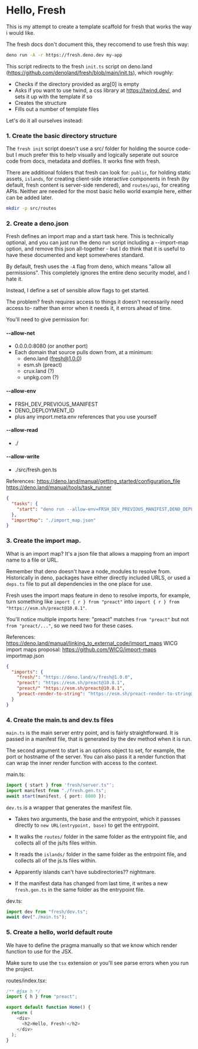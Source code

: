 # Hello, Fresh

This is my attempt to create a template scaffold for fresh that works the way i
would like.

The fresh docs don't document this, they reccomend to use fresh this way:

```sh
deno run -A -r https://fresh.deno.dev my-app
```

This script redirects to the fresh `init.ts` script on deno.land
(https://github.com/denoland/fresh/blob/main/init.ts), which roughly:

- Checks if the directory provided as arg[0] is empty
- Asks if you want to use twind, a css library at https://twind.dev/, and sets
  it up with the template if so
- Creates the structure
- Fills out a number of template files

Let's do it all ourselves instead:

### 1. Create the basic directory structure

The `fresh init` script doesn't use a src/ folder for holding the source code-
but I much prefer this to help visually and logically seperate out source code
from docs, metadata and dotfiles. It works fine with fresh.

There are additional folders that fresh can look for: `public`, for holding
static assets, `islands`, for creating client-side interactive components in
fresh (by default, fresh content is server-side rendered), and `routes/api`, for
creating APIs. Neither are needed for the most basic hello world example here,
either can be added later.

```sh
mkdir -p src/routes
```

### 2. Create a deno.json

Fresh defines an import map and a start task here. This is technically optional,
and you can just run the deno run script including a --import-map option, and
remove this json all-together - but I do think that it is useful to have these
documented and kept somewheres standard.

By default, fresh uses the `-A` flag from deno, which means "allow all
permissions". This completely ignores the entire deno security model, and I hate
it.

Instead, I define a set of sensible allow flags to get started.

The problem? fresh requires access to things it doesn't necessarily need access
to- rather than error when it needs it, it errors ahead of time.

You'll need to give permission for:

#### --allow-net

- 0.0.0.0:8080 (or another port)
- Each domain that source pulls down from, at a minimum:
  - deno.land (fresh@1.0.0)
  - esm.sh (preact)
  - crux.land (?)
  - unpkg.com (?)

#### --allow-env

- FRSH_DEV_PREVIOUS_MANIFEST
- DENO_DEPLOYMENT_ID
- plus any import.meta.env references that you use yourself

#### --allow-read

- ./

#### --allow-write

- ./src/fresh.gen.ts

References: https://deno.land/manual/getting_started/configuration_file
https://deno.land/manual/tools/task_runner

```json
{
  "tasks": {
    "start": "deno run --allow-env=FRSH_DEV_PREVIOUS_MANIFEST,DENO_DEPLOYMENT_ID --allow-read='./' --allow-write='./src/fresh.gen.ts' --allow-net='0.0.0.0:8080,deno.land,esm.sh,crux.land,unpkg.com' --watch=routes/ src/dev.ts"
  },
  "importMap": "./import_map.json"
}
```

### 3. Create the import map.

What is an import map? It's a json file that allows a mapping from an import
name to a file or URL.

Remember that deno doesn't have a node_modules to resolve from. Historically in
deno, packages have either directly included URLS, or used a `deps.ts` file to
put all dependencies in the one place for use.

Fresh uses the import maps feature in deno to resolve imports, for example, turn
something like `import { r } from "preact"` into
`import { r } from  "https://esm.sh/preact@10.8.1"`.

You'll notice multiple imports here: "preact" matches `from "preact"` but not
`from "preact/..."`, so we need two for these cases.

References: https://deno.land/manual/linking_to_external_code/import_maps WICG
import maps proposal: https://github.com/WICG/import-maps importmap.json

```import_map.json
{
  "imports": {
    "fresh/": "https://deno.land/x/fresh@1.0.0",
    "preact": "https://esm.sh/preact@10.8.1",
    "preact/" "https://esm.sh/preact@10.8.1",
    "preact-render-to-string": "https://esm.sh/preact-render-to-string@5.2.0?deps=preact@10.8.1",
  }
}
```

### 4. Create the main.ts and dev.ts files

`main.ts` is the main server entry point, and is fairly straightforward. It is
passed in a manifest file, that is generated by the dev method when it is run.

The second argument to start is an options object to set, for example, the port
or hostname of the server. You can also pass it a render function that can wrap
the inner render function with access to the context.

main.ts:

```ts
import { start } from 'fresh/server.ts"';
import manifest from "./fresh.gen.ts";
await start(manifest, { port: 8080 });
```

`dev.ts` is a wrapper that generates the manifest file.

- Takes two arguments, the base and the entrypoint, which it passses directly to
  `new URL(entrypoint, base)` to get the entrypoint.

- It walks the `routes/` folder in the same folder as the entrypoint file, and
  collects all of the js/ts files within.
- It reads the `islands/` folder in the same folder as the entrpoint file, and
  collects all of the js.ts files within.
- Apparently islands can't have subdirectories?? nightmare.
- If the manifest data has changed from last time, it writes a new
  `fresh.gen.ts` in the same folder as the entrypoint file.

dev.ts:

```ts
import dev from "fresh/dev.ts";
await dev("./main.ts");
```

### 5. Create a hello, world default route

We have to define the pragma manually so that we know which render function to
use for the JSX.

Make sure to use the `tsx` extension or you'll see parse errors when you run the
project.

routes/index.tsx:

```typescript
/** @jsx h */
import { h } from "preact";

export default function Home() {
  return (
    <div>
      <h2>Hello, Fresh!</h2>
    </div>
  );
}
```
